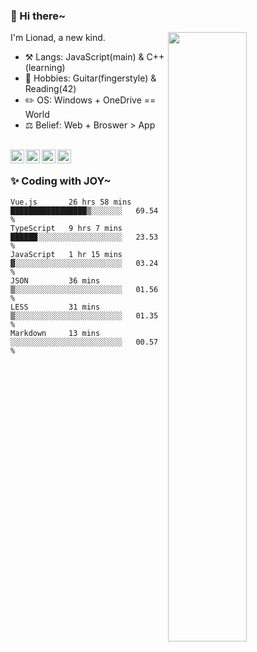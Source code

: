 ### 👋 Hi there~

[<img align="right" width="50%" src="https://github-readme-stats.vercel.app/api?username=Lionad-Morotar&show_icons=true">](https://metrics.lecoq.io/Lionad-Morotar?template=classic)

I'm Lionad, a new kind.

- ⚒️ Langs: JavaScript(main) & C++(learning)
- 🎨 Hobbies: Guitar(fingerstyle) & Reading(42)
- ✏️ OS: Windows + OneDrive == World
- ⚖️ Belief: Web + Broswer > App

<br />

<a href="https://www.lionad.art">
  <img align="left" alt="lionad-art" width="22px" src="https://cdn.jsdelivr.net/npm/simple-icons@3.1.0/icons/wordpress.svg" />
</a>
<a href="#1806234223">
  <img align="left" alt="1806234223" width="22px" src="https://cdn.jsdelivr.net/npm/simple-icons@3.1.0/icons/tencentqq.svg" />
</a>
<a href="https://www.zhihu.com/people/Lionad">
  <img align="left" alt="132yse" width="22px" src="https://cdn.jsdelivr.net/npm/simple-icons@3.1.0/icons/zhihu.svg" />
</a>
<a href="https://github.com/Lionad-Morotar">
  <img align="left" alt="yisar" width="22px" src="https://cdn.jsdelivr.net/npm/simple-icons@3.1.0/icons/github.svg" />
</a>

<br />

### ✨ Coding with JOY~

<!--START_SECTION:waka-->

```text
Vue.js       26 hrs 58 mins  █████████████████▒░░░░░░░   69.54 %
TypeScript   9 hrs 7 mins    ██████░░░░░░░░░░░░░░░░░░░   23.53 %
JavaScript   1 hr 15 mins    ▓░░░░░░░░░░░░░░░░░░░░░░░░   03.24 %
JSON         36 mins         ▒░░░░░░░░░░░░░░░░░░░░░░░░   01.56 %
LESS         31 mins         ▒░░░░░░░░░░░░░░░░░░░░░░░░   01.35 %
Markdown     13 mins         ░░░░░░░░░░░░░░░░░░░░░░░░░   00.57 %
```

<!--END_SECTION:waka-->
